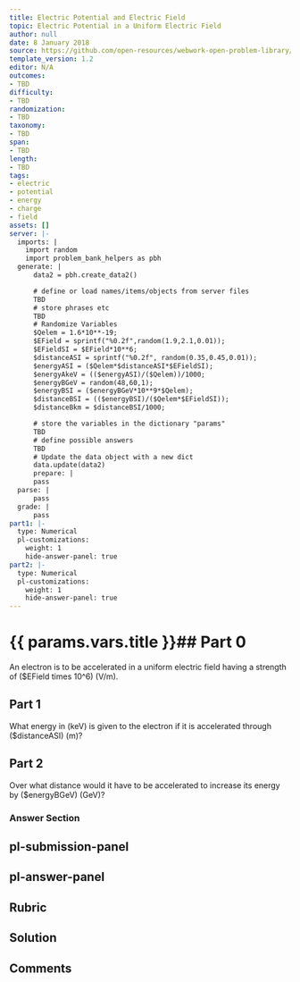 ```yaml
---
title: Electric Potential and Electric Field
topic: Electric Potential in a Uniform Electric Field
author: null
date: 8 January 2018
source: https://github.com/open-resources/webwork-open-problem-library/tree/master/Contrib/BrockPhysics/College_Physics_Urone/19.Electric_Potential_and_Electric_Field/19-02.Electric_Potential_in_a_Uniform_Electric_Field/NU_U17_19_02_011.pg
template_version: 1.2
editor: N/A
outcomes:
- TBD
difficulty:
- TBD
randomization:
- TBD
taxonomy:
- TBD
span:
- TBD
length:
- TBD
tags:
- electric
- potential
- energy
- charge
- field
assets: []
server: |-
  imports: |
    import random
    import problem_bank_helpers as pbh
  generate: |
      data2 = pbh.create_data2()

      # define or load names/items/objects from server files
      TBD
      # store phrases etc
      TBD
      # Randomize Variables
      $Qelem = 1.6*10**-19;
      $EField = sprintf("%0.2f",random(1.9,2.1,0.01));
      $EFieldSI = $EField*10**6;
      $distanceASI = sprintf("%0.2f", random(0.35,0.45,0.01));
      $energyASI = ($Qelem*$distanceASI*$EFieldSI);
      $energyAkeV = (($energyASI)/($Qelem))/1000;
      $energyBGeV = random(48,60,1);
      $energyBSI = ($energyBGeV*10**9*$Qelem);
      $distanceBSI = (($energyBSI)/($Qelem*$EFieldSI));
      $distanceBkm = $distanceBSI/1000;

      # store the variables in the dictionary "params"
      TBD
      # define possible answers
      TBD
      # Update the data object with a new dict
      data.update(data2)
      prepare: |
      pass
  parse: |
      pass
  grade: |
      pass
part1: |-
  type: Numerical
  pl-customizations:
    weight: 1
    hide-answer-panel: true
part2: |-
  type: Numerical
  pl-customizations:
    weight: 1
    hide-answer-panel: true
---
```


# {{ params.vars.title }}## Part 0 
An electron is to be accelerated in a uniform electric field having a strength of ($EField times 10^6) (V/m). 
## Part 1 
What energy in (keV) is given to the electron if it is accelerated through ($distanceASI) (m)? 
## Part 2 
Over what distance would it have to be accelerated to increase its energy by ($energyBGeV) (GeV)? 


### Answer Section 


## pl-submission-panel 


## pl-answer-panel 


## Rubric 


## Solution 


## Comments 


